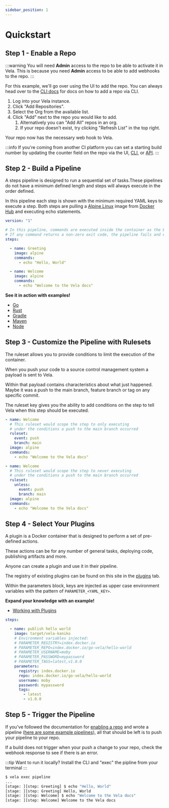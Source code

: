 ```yaml
---
sidebar_position: 1
---
```


# Quickstart

## Step 1 - Enable a Repo

:::warning
You will need **Admin** access to the repo to be able to activate it in Vela. This is because you need **Admin** access to be able to add webhooks
to the repo.
:::

For this example, we'll go over using the UI to add the repo. You can always head over to the [CLI docs](/docs/reference/cli/repo/add.md) for docs on how to add a repo via CLI.

1. Log into your Vela instance.
1. Click "Add Repositories".
1. Select the Org from the available list.
1. Click "Add" next to the repo you would like to add.
   1. Alternatively you can "Add All" repos in an org.
   1. If your repo doesn't exist, try clicking "Refresh List" in the top right.

Your repo now has the necessary web hook to Vela.

:::info
If you're coming from another CI platform you can set a starting build number by updating the counter field on the repo via the UI, [CLI](/docs/reference/cli/repo/repo.md), or [API](/docs/reference/api/repo/repo.md).
:::

## Step 2 - Build a Pipeline

A steps pipeline is designed to run a sequential set of tasks.These pipelines do not have a minimum defined length and steps will always execute in the order defined.

In this pipeline each step is shown with the minimum required YAML keys to execute a step. Both steps are pulling a [Alpine Linux](https://alpinelinux.org/) image from [Docker Hub](https://hub.docker.com/) and executing echo statements.  

```yaml
version: "1"

# In this pipeline, commands are executed inside the container as the Entrypoint.
# If any command returns a non-zero exit code, the pipeline fails and exits.
steps:

  - name: Greeting
    image: alpine
    commands:
      - echo "Hello, World"

  - name: Welcome
    image: alpine
    commands:
      - echo "Welcome to the Vela docs"
```
**See it in action with examples!**

* [Go](/docs/usage/examples/go_modules.md)
* [Rust](/docs/usage/examples/rust_cargo.md)
* [Gradle](/docs/usage/examples/java_gradle.md)
* [Maven](/docs/usage/examples/java_maven.md)
* [Node](/docs/usage/examples/node.md)

## Step 3 - Customize the Pipeline with Rulesets

The ruleset allows you to provide conditions to limit the execution of the container.

When you push your code to a source control management system a payload is sent to Vela.

Within that payload contains characteristics about what just happened. Maybe it was a push to the main branch, feature branch or tag on any specific commit.

The ruleset key gives you the ability to add conditions on the step to tell Vela when this step should be executed.

```yaml
- name: Welcome
  # This ruleset would scope the step to only executing
  # under the conditions a push to the main branch occurred
  ruleset:
    event: push
    branch: main
  image: alpine
  commands:
    - echo "Welcome to the Vela docs"
```

```yaml
- name: Welcome
  # This ruleset would scope the step to never executing
  # under the conditions a push to the main branch occurred
  ruleset:
    unless:
      event: push
      branch: main
  image: alpine
  commands:
    - echo "Welcome to the Vela docs"
```
## Step 4 - Select Your Plugins

A plugin is a Docker container that is designed to perform a set of pre-defined actions.

These actions can be for any number of general tasks, deploying code, publishing artifacts and more.

Anyone can create a plugin and use it in their pipeline.

The registry of existing plugins can be found on this site in the [plugins](/docs/plugins/registry/) tab.

Within the parameters block, keys are injected as upper case environment variables with the pattern of `PARAMETER_<YAML_KEY>`.

**Expand your knowledge with an example!**

* [Working with Plugins](/docs/usage/plugin.md)

<!-- section break -->

```yaml
steps:

  - name: publish hello world
    image: target/vela-kaniko
    # Environment variables injected:
    # PARAMETER_REGISTRY=index.docker.io
    # PARAMETER_REPO=index.docker.io/go-vela/hello-world
    # PARAMETER_USERNAME=moby
    # PARAMETER_PASSWORD=mypassword
    # PARAMETER_TAGS=latest,v1.0.0
    parameters:
      registry: index.docker.io
      repo: index.docker.io/go-vela/hello-world
      username: moby
      password: mypassword
      tags:
        - latest
        - v1.0.0
```
## Step 5 - Trigger the Pipeline

If you've followed the documentation for [enabling a repo](/docs/usage/enable_repo.md) and wrote a pipeline ([here are some example pipelines](/docs/usage/examples/)), all that should be left is to push your pipeline to your repo.

If a build does not trigger when your push a change to your repo, check the webhook response to see if there is an error.

:::tip
Want to run it locally? Install the CLI and "exec" the pipline from your terminal
:::

```sh
$ vela exec pipeline
...
[stage: ][step: Greeting] $ echo "Hello, World"
[stage: ][step: Greeting] Hello, World
[stage: ][step: Welcome] $ echo "Welcome to the Vela docs"
[stage: ][step: Welcome] Welcome to the Vela docs  
```
